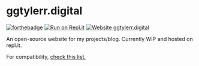 # ggtylerr.digital

[![forthebadge](https://forthebadge.com/images/badges/built-with-love.svg)](https://forthebadge.com)
[![Run on Repl.it](https://repl.it/badge/github/ggtylerr/ggtylerr-website)](https://repl.it/github/ggtylerr/ggtylerr-website)
[![Website ggtylerr.digital](https://img.shields.io/website-up-down-green-red/http/shields.io.svg)](https://ggtylerr.digital)


An open-source website for my projects/blog. Currently WIP and hosted on repl.it.

For compatibility, [check this list.](https://github.com/ggtylerr/ggtylerr-website/blob/master/compatibility.md)
